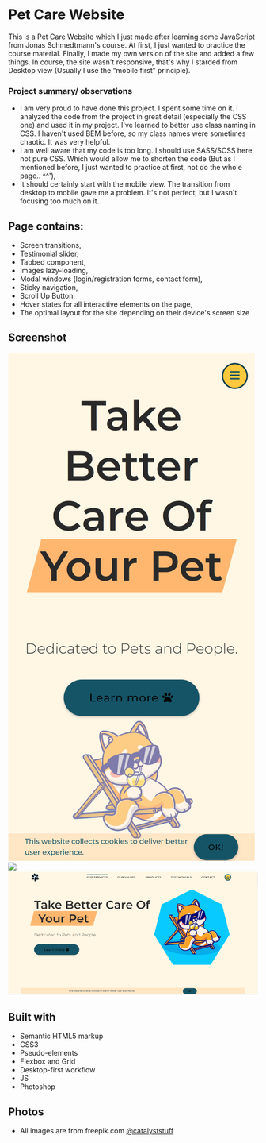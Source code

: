 # Pet Care Website

This is a Pet Care Website which I just made after learning some JavaScript from Jonas Schmedtmann's course.
At first, I just wanted to practice the course material. Finally, I made my own version of the site and added a few things.
In course, the site wasn't responsive, that's why I starded from Desktop view (Usually I use the “mobile first” principle).

### Project summary/ observations

- I am very proud to have done this project. I spent some time on it. I analyzed the code from the project in great detail (especially the CSS one) and used it in my project. I've learned to better use class naming in CSS. I haven't used BEM before, so my class names were sometimes chaotic. It was very helpful.
- I am well aware that my code is too long. I should use SASS/SCSS here, not pure CSS. Which would allow me to shorten the code (But as I mentioned before, I just wanted to practice at first, not do the whole page.. ^^'),
- It should certainly start with the mobile view. The transition from desktop to mobile gave me a problem. It's not perfect, but I wasn't focusing too much on it.

## Page contains:

- Screen transitions,
- Testimonial slider,
- Tabbed component,
- Images lazy-loading,
- Modal windows (login/registration forms, contact form),
- Sticky navigation,
- Scroll Up Button,
- Hover states for all interactive elements on the page,
- The optimal layout for the site depending on their device's screen size

## Screenshot

![](images/mobile.png)![](.images/tablet.png)
![](images/desktop.png)

## Built with

- Semantic HTML5 markup
- CSS3
- Pseudo-elements
- Flexbox and Grid
- Desktop-first workflow
- JS
- Photoshop

## Photos

- All images are from freepik.com [@catalyststuff](https://www.freepik.com/author/catalyststuff)
